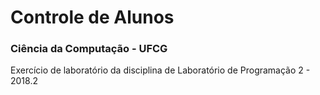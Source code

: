 # Controle de Alunos

### Ciência da Computação - UFCG
Exercício de laboratório da disciplina de Laboratório de Programação 2 - 2018.2
